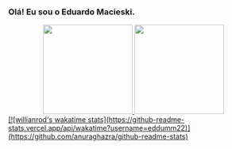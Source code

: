 ### Olá! Eu sou o Eduardo Macieski.

<div align="center">
  <a href="https://github.com/eddumm22">
  <img height="180em" src="https://github-readme-stats.vercel.app/api?username=eddumm22&show_icons=true&theme=dark&include_all_commits=true&count_private=true"/>
  <img height="180em" src="https://github-readme-stats.vercel.app/api/top-langs/?username=eddumm22&layout=compact&langs_count=7&theme=dark"/>
</div>
[![willianrod's wakatime stats](https://github-readme-stats.vercel.app/api/wakatime?username=eddumm22)](https://github.com/anuraghazra/github-readme-stats)
